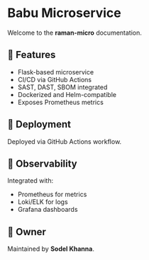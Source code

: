 # Babu  Microservice

Welcome to the **raman-micro** documentation.

## 🔧 Features

- Flask-based microservice
- CI/CD via GitHub Actions
- SAST, DAST, SBOM integrated
- Dockerized and Helm-compatible
- Exposes Prometheus metrics

## 🚀 Deployment

Deployed via GitHub Actions workflow.

## 🧪 Observability

Integrated with:
- Prometheus for metrics
- Loki/ELK for logs
- Grafana dashboards

## 👤 Owner

Maintained by **Sodel Khanna**.

